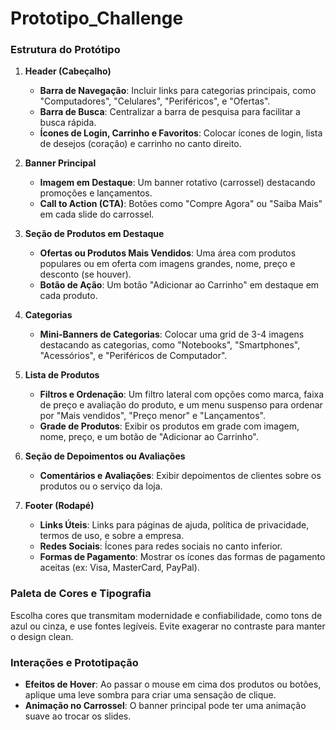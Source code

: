 # Prototipo_Challenge


### Estrutura do Protótipo

1. **Header (Cabeçalho)**
   - **Barra de Navegação**: Incluir links para categorias principais, como "Computadores", "Celulares", "Periféricos", e "Ofertas".
   - **Barra de Busca**: Centralizar a barra de pesquisa para facilitar a busca rápida.
   - **Ícones de Login, Carrinho e Favoritos**: Colocar ícones de login, lista de desejos (coração) e carrinho no canto direito.

2. **Banner Principal**
   - **Imagem em Destaque**: Um banner rotativo (carrossel) destacando promoções e lançamentos.
   - **Call to Action (CTA)**: Botões como "Compre Agora" ou "Saiba Mais" em cada slide do carrossel.

3. **Seção de Produtos em Destaque**
   - **Ofertas ou Produtos Mais Vendidos**: Uma área com produtos populares ou em oferta com imagens grandes, nome, preço e desconto (se houver).
   - **Botão de Ação**: Um botão "Adicionar ao Carrinho" em destaque em cada produto.

4. **Categorias**
   - **Mini-Banners de Categorias**: Colocar uma grid de 3-4 imagens destacando as categorias, como "Notebooks", "Smartphones", "Acessórios", e "Periféricos de Computador".

5. **Lista de Produtos**
   - **Filtros e Ordenação**: Um filtro lateral com opções como marca, faixa de preço e avaliação do produto, e um menu suspenso para ordenar por "Mais vendidos", "Preço menor" e "Lançamentos".
   - **Grade de Produtos**: Exibir os produtos em grade com imagem, nome, preço, e um botão de "Adicionar ao Carrinho".

6. **Seção de Depoimentos ou Avaliações**
   - **Comentários e Avaliações**: Exibir depoimentos de clientes sobre os produtos ou o serviço da loja.


7. **Footer (Rodapé)**
   - **Links Úteis**: Links para páginas de ajuda, política de privacidade, termos de uso, e sobre a empresa.
   - **Redes Sociais**: Ícones para redes sociais no canto inferior.
   - **Formas de Pagamento**: Mostrar os ícones das formas de pagamento aceitas (ex: Visa, MasterCard, PayPal).

### Paleta de Cores e Tipografia
Escolha cores que transmitam modernidade e confiabilidade, como tons de azul ou cinza, e use fontes legíveis. Evite exagerar no contraste para manter o design clean.

### Interações e Prototipação
- **Efeitos de Hover**: Ao passar o mouse em cima dos produtos ou botões, aplique uma leve sombra para criar uma sensação de clique.
- **Animação no Carrossel**: O banner principal pode ter uma animação suave ao trocar os slides.

